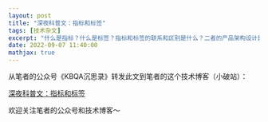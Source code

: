```yaml
---
layout: post
title: "深夜科普文：指标和标签"
tags: [技术杂文]
excerpt: "什么是指标？什么是标签？指标和标签的联系和区别是什么？二者的产品架构设计是什么？哪些产品值得关注？"
date: 2022-09-07 11:40:00
mathjax: true
---
```


从笔者的公众号《KBQA沉思录》转发此文到笔者的这个技术博客（小破站）：

[深夜科普文：指标和标签](https://mp.weixin.qq.com/s?__biz=MzU2MTY2ODEzNA==&amp;mid=2247484397&amp;idx=1&amp;sn=c738933d8ed6462aa7726197e9e4b958&amp;chksm=fc740aa4cb0383b247778f67f7682a9e7be33c8bb19df8a11d42d0a198c54db34c7dfa441fa9&token=1793488826&lang=zh_CN#rd)


欢迎关注笔者的公众号和技术博客～

